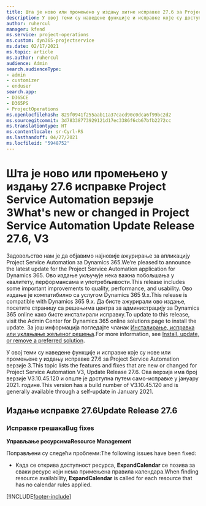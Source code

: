 ```yaml
---
title: Шта је ново или промењено у издању хитне исправке 27.6 за Project Service Automation верзије 3
description: У овој теми су наведене функције и исправке које су доступне у издању хитне исправке 27.6 за Project Service Automation верзије 3.
author: ruhercul
manager: kfend
ms.service: project-operations
ms.custom: dyn365-projectservice
ms.date: 02/17/2021
ms.topic: article
ms.author: ruhercul
audience: Admin
search.audienceType:
- admin
- customizer
- enduser
search.app:
- D365CE
- D365PS
- ProjectOperations
ms.openlocfilehash: 829f0941f255aab11a37cacd90c0dca6f99bc2d2
ms.sourcegitcommit: 3d78338773929121d17ec3386f6cb67bfb2272cc
ms.translationtype: HT
ms.contentlocale: sr-Cyrl-RS
ms.lasthandoff: 04/27/2021
ms.locfileid: "5948752"
---
```

# <a name="whats-new-or-changed-in-project-service-automation-update-release-276-v3"></a><span data-ttu-id="723e6-103">Шта је ново или промењено у издању 27.6 исправке Project Service Automation верзије 3</span><span class="sxs-lookup"><span data-stu-id="723e6-103">What's new or changed in Project Service Automation Update Release 27.6, V3</span></span>

<span data-ttu-id="723e6-104">Задовољство нам је да објавимо најновије ажурирање за апликацију Project Service Automation за Dynamics 365.</span><span class="sxs-lookup"><span data-stu-id="723e6-104">We’re pleased to announce the latest update for the Project Service Automation application for Dynamics 365.</span></span> <span data-ttu-id="723e6-105">Ово издање укључује нека важна побољшања у квалитету, перформансама и употребљивости.</span><span class="sxs-lookup"><span data-stu-id="723e6-105">This release includes some important improvements to quality, performance, and usability.</span></span> <span data-ttu-id="723e6-106">Ово издање је компатибилно са услугом Dynamics 365 9.x.</span><span class="sxs-lookup"><span data-stu-id="723e6-106">This release is compatible with Dynamics 365 9.x.</span></span> <span data-ttu-id="723e6-107">Да бисте ажурирали ово издање, посетите страницу са решењима центра за администрацију за Dynamics 365 online како бисте инсталирали исправку.</span><span class="sxs-lookup"><span data-stu-id="723e6-107">To update to this release, visit the Admin Center for Dynamics 365 online solutions page to install the update.</span></span> <span data-ttu-id="723e6-108">За још информација погледајте чланак [Инсталирање, исправка или уклањање жељеног решења](/power-platform/admin/install-remove-preferred-solution).</span><span class="sxs-lookup"><span data-stu-id="723e6-108">For more information, see [Install, update, or remove a preferred solution](/power-platform/admin/install-remove-preferred-solution).</span></span>

<span data-ttu-id="723e6-109">У овој теми су наведене функције и исправке које су нове или промењене у издању исправке 27.6 за Project Service Automation верзије 3.</span><span class="sxs-lookup"><span data-stu-id="723e6-109">This topic lists the features and fixes that are new or changed for Project Service Automation V3, Update Release 27.6.</span></span> <span data-ttu-id="723e6-110">Ова верзија има број верзије V3.10.45.120 и опште је доступна путем само-исправке у јануару 2021. године.</span><span class="sxs-lookup"><span data-stu-id="723e6-110">This version has a build number of V3.10.45.120 and is generally available through a self-update in January 2021.</span></span>

## <a name="update-release-276"></a><span data-ttu-id="723e6-111">Издање исправке 27.6</span><span class="sxs-lookup"><span data-stu-id="723e6-111">Update Release 27.6</span></span>

### <a name="bug-fixes"></a><span data-ttu-id="723e6-112">Исправке грешака</span><span class="sxs-lookup"><span data-stu-id="723e6-112">Bug fixes</span></span>


<span data-ttu-id="723e6-113">**Управљање ресурсима**</span><span class="sxs-lookup"><span data-stu-id="723e6-113">**Resource Management**</span></span>

<span data-ttu-id="723e6-114">Поправљени су следећи проблеми:</span><span class="sxs-lookup"><span data-stu-id="723e6-114">The following issues have been fixed:</span></span>

- <span data-ttu-id="723e6-115">Када се открива доступност ресурса, **ExpandCalendar** се позива за сваки ресурс који нема примењена правила календара.</span><span class="sxs-lookup"><span data-stu-id="723e6-115">When finding resource availability, **ExpandCalendar** is called for each resource that has no calendar rules applied.</span></span>


[!INCLUDE[footer-include](../includes/footer-banner.md)]